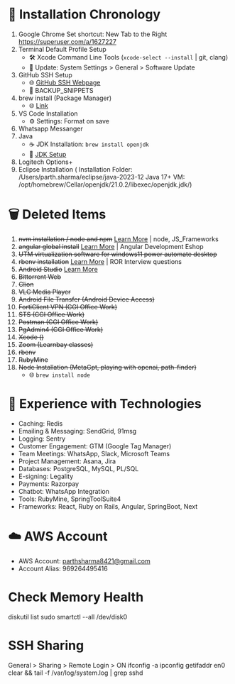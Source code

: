 # 🚀 Installation Chronology

1. Google Chrome
   Set shortcut: New Tab to the Right
   https://superuser.com/a/1627227
3. Terminal Default Profile Setup
   - 🛠️ Xcode Command Line Tools (`xcode-select --install` | git, clang)
   - 🔄 Update: System Settings > General > Software Update
4. GitHub SSH Setup
   - 🌐 [GitHub SSH Webpage](https://docs.github.com/en/authentication/connecting-to-github-with-ssh/generating-a-new-ssh-key-and-adding-it-to-the-ssh-agent)
   - 📂 BACKUP_SNIPPETS
5. brew install (Package Manager)
   - 🌐 [Link](./homebrew_instructions.md)
6. VS Code Installation
   - ⚙️ Settings: Format on save
18. Whatsapp Messanger
7. Java
   - ☕ JDK Installation: `brew install openjdk`
   - 📎 [JDK Setup](../Java/openjdk_mac.md)
2. Logitech Options+
8. Eclipse Installation (
      Installation Folder: /Users/parth.sharma/eclipse/java-2023-12
      Java 17+ VM: /opt/homebrew/Cellar/openjdk/21.0.2/libexec/openjdk.jdk/)

# 🗑️ Deleted Items

1. ~~nvm installation / node and npm~~ [Learn More](./nvm.md) | node, JS_Frameworks
2. ~~angular global install~~ [Learn More](../JS_Frameworks/angular.md) | Angular Development Eshop
3. ~~UTM virtualization software for windows11 power automate desktop~~
4. ~~rbenv installation~~ [Learn More](../Ruby/rbenv.md) | ROR Interview questions
5. ~~Android Studio~~ [Learn More](./android.md)
6. ~~Bittorrent Web~~
8. ~~Clion~~
7. ~~VLC Media Player~~
8. ~~Android File Transfer (Android Device Access)~~
9. ~~FortiClient VPN (CGI Office Work)~~
10. ~~STS (CGI Office Work)~~
11. ~~Postman (CGI Office Work)~~
12. ~~PgAdmin4 (CGI Office Work)~~
14. ~~Xcode ()~~
15. ~~Zoom (Learnbay classes)~~
16. ~~rbenv~~
17. ~~RubyMine~~
13. ~~Node Installation (MetaGpt, playing with openai, path-finder)~~
    - 🌐 `brew install node`


# 🌟 Experience with Technologies

- Caching: Redis
- Emailing & Messaging: SendGrid, 91msg
- Logging: Sentry
- Customer Engagement: GTM (Google Tag Manager)
- Team Meetings: WhatsApp, Slack, Microsoft Teams
- Project Management: Asana, Jira
- Databases: PostgreSQL, MySQL, PL/SQL
- E-signing: Legality
- Payments: Razorpay
- Chatbot: WhatsApp Integration
- Tools: RubyMine, SpringToolSuite4
- Frameworks: React, Ruby on Rails, Angular, SpringBoot, Next

# ☁️ AWS Account

- AWS Account: parthsharma8421@gmail.com
- Account Alias: 969264495416


# Check Memory Health
diskutil list
sudo smartctl --all /dev/disk0

# SSH Sharing
General > Sharing > Remote Login > ON
ifconfig -a
ipconfig getifaddr en0
clear && tail -f /var/log/system.log | grep sshd
